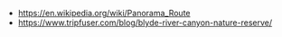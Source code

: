 - https://en.wikipedia.org/wiki/Panorama_Route
- https://www.tripfuser.com/blog/blyde-river-canyon-nature-reserve/
